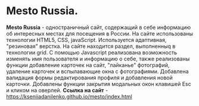 # Mesto Russia.  
**Mesto Russia** - одностраничный сайт, содержащий в себе информацию об интересных местах для посещения в России.  На сайте использованы технологии HTML5, CSS, javaScript. Используется адаптивная, "резиновая" верстка. На сайте находится раздел, выполненныq в технологии grid. C помощью Javascript реализована возможность изменять имя пользователя и информацию о себе, также реализованы функции добавление карточек на сайт, "лайканье" фотографий, удаление карточек и вспылавающие окна с фотографиями. Добавлена валидация формы редактирования профиля и добавления новой карточки. Добавлены функции закрытия модальных окон клавишей Esc и кликом на оверлей.
**Ссылка на сайт** - https://kseniiadanilenko.github.io/mesto/index.html
